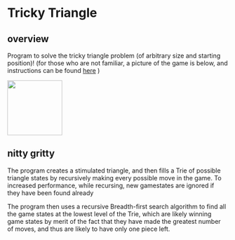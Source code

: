 Tricky Triangle
======

## overview

Program to solve the tricky triangle problem (of arbitrary size and starting position)!
	(for those who are not familiar, a picture of the game is below, and instructions can be found [here](http://ourpastimes.com/instructions-tricky-triangle-8329167.html)
	)

<img src="http://www.liebcraft.com/uploads/4/6/9/0/4690740/__3709963_orig.jpg" width="125" height="125" />

## nitty gritty

The program creates a stimulated triangle, and then fills a Trie of possible triangle states by recursively making every possible move in the game. To increased performance, while recursing, new gamestates are ignored if they have been found already 
	
The program then uses a recursive Breadth-first search algorithm to find all the game states at the lowest level of the Trie, which are likely winning game states by merit of the fact that they have made the greatest number of moves, and thus are likely to have only one piece left.
	 
	 
	 